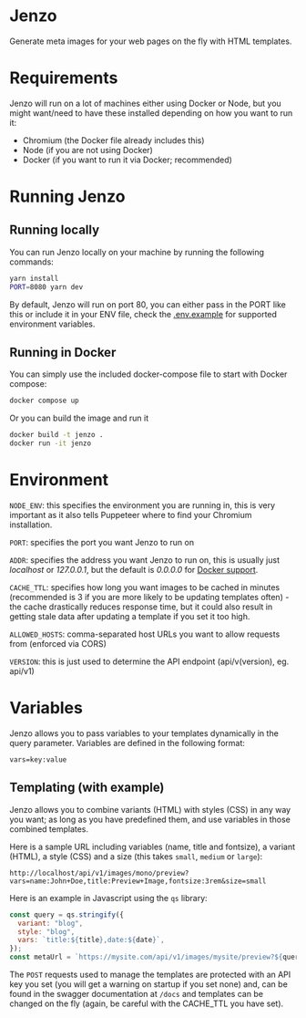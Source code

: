 # Jenzo

Generate meta images for your web pages on the fly with HTML templates.

# Requirements

Jenzo will run on a lot of machines either using Docker or Node, but you might want/need to have these installed depending on how you want to run it:

- Chromium (the Docker file already includes this)
- Node (if you are not using Docker)
- Docker (if you want to run it via Docker; recommended)

# Running Jenzo

## Running locally

You can run Jenzo locally on your machine by running the following commands:

```bash
yarn install
PORT=8080 yarn dev
```

By default, Jenzo will run on port 80, you can either pass in the PORT like this or include it in your ENV file, check the [.env.example](./.env.example) for supported environment variables.

## Running in Docker

You can simply use the included docker-compose file to start with Docker compose:

```bash
docker compose up
```

Or you can build the image and run it

```bash
docker build -t jenzo .
docker run -it jenzo
```

# Environment

`NODE_ENV`: this specifies the environment you are running in, this is very important as it also tells Puppeteer where to find your Chromium installation.

`PORT`: specifies the port you want Jenzo to run on

`ADDR`: specifies the address you want Jenzo to run on, this is usually just _localhost_ or _127.0.0.1_, but the default is _0.0.0.0_ for [Docker support](https://serverfault.com/questions/1084915/still-confused-why-docker-works-when-you-make-a-process-listen-to-0-0-0-0-but-no).

`CACHE_TTL`: specifies how long you want images to be cached in minutes (recommended is 3 if you are more likely to be updating templates often) - the cache drastically reduces response time, but it could also result in getting stale data after updating a template if you set it too high.

`ALLOWED_HOSTS`: comma-separated host URLs you want to allow requests from (enforced via CORS)

`VERSION`: this is just used to determine the API endpoint (api/v(version), eg. api/v1)

# Variables

Jenzo allows you to pass variables to your templates dynamically in the query parameter. Variables are defined in the following format:

```
vars=key:value
```

## Templating (with example)

Jenzo allows you to combine variants (HTML) with styles (CSS) in any way you want; as long as you have predefined them, and use variables in those combined templates.

Here is a sample URL including variables (name, title and fontsize), a variant (HTML), a style (CSS) and a size (this takes `small`, `medium` or `large`):

```
http://localhost/api/v1/images/mono/preview?vars=name:John+Doe,title:Preview+Image,fontsize:3rem&size=small
```

Here is an example in Javascript using the `qs` library:

```js
const query = qs.stringify({
  variant: "blog",
  style: "blog",
  vars: `title:${title},date:${date}`,
});
const metaUrl = `https://mysite.com/api/v1/images/mysite/preview?${query}`;
```

The `POST` requests used to manage the templates are protected with an API key you set (you will get a warning on startup if you set none) and, can be found in the swagger documentation at `/docs` and templates can be changed on the fly (again, be careful with the CACHE_TTL you have set).
